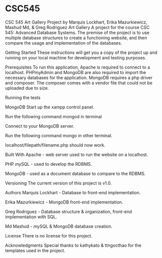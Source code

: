 # CSC545
CSC 545 Art Gallery Project by Marquis Lockhart, Erika Mazurkiewicz, Mashud Md, &amp; Greg Rodriguez
Art Gallery
A project for the course CSC 545: Advanced Database Systems. The premise of the project is to use multiple database structures to create a functioning website, and then compare the usage and implementation of the databases.

Getting Started
These instructions will get you a copy of the project up and running on your local machine for development and testing purposes.

Prerequisites
To run this application, Apache is required to connect to a localhost. PHPmyAdmin and MongoDB are also required to import the necessary databases for the application. MongoDB requires a php driver and composer. The composer comes with a vendor file that could not be uploaded due to size.

Running the tests

MongoDB
Start up the xampp control panel.

Run the following command mongod in terminal

Connect to your MongoDB server.

Run the following command mongo in other terminal.

localhost/filepath/filename.php should now work.



Built With
Apache - web server used to run the website on a localhost.

PHP mySQL - used to develop the RDBMS.

MongoDB - used as a document database to compare to the RDBMS.

Versioning
The current version of this project is v1.0.

Authors
Marquis Lockhart - Database to front-end implementation.

Erika Mazurkiewicz - MongoDB front-end implementation.

Greg Rodriguez - Database structure & organization, front-end implementation with SQL.

Md Mashud - mySQL & MongoDB database creation.

License
There is no license for this project.

Acknowledgments
Special thanks to kathykato & ttngocthao for the templates used in the project.
